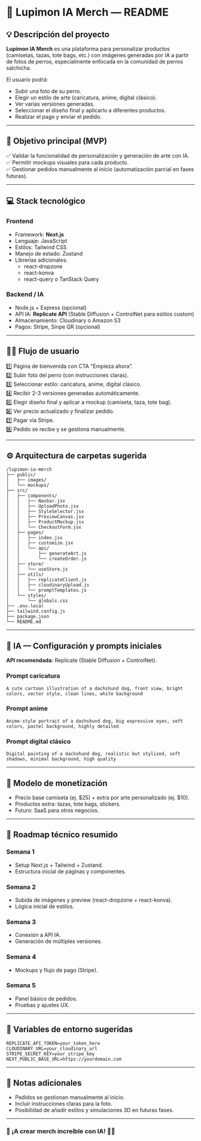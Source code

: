 # 🐶 Lupimon IA Merch — README

## 💡 Descripción del proyecto

**Lupimon IA Merch** es una plataforma para personalizar productos (camisetas, tazas, tote bags, etc.) con imágenes generadas por IA a partir de fotos de perros, especialmente enfocada en la comunidad de perros salchicha.

El usuario podrá:

- Subir una foto de su perro.
- Elegir un estilo de arte (caricatura, anime, digital clásico).
- Ver varias versiones generadas.
- Seleccionar el diseño final y aplicarlo a diferentes productos.
- Realizar el pago y enviar el pedido.

---

## 🎯 Objetivo principal (MVP)

✅ Validar la funcionalidad de personalización y generación de arte con IA.\
✅ Permitir mockups visuales para cada producto.\
✅ Gestionar pedidos manualmente al inicio (automatización parcial en fases futuras).

---

## 💻 Stack tecnológico

### Frontend

- Framework: **Next.js**
- Lenguaje: JavaScript
- Estilos: Tailwind CSS
- Manejo de estado: Zustand
- Librerías adicionales:
  - react-dropzone
  - react-konva
  - react-query o TanStack Query

### Backend / IA

- Node.js + Express (opcional)
- API IA: **Replicate API** (Stable Diffusion + ControlNet para estilos custom)
- Almacenamiento: Cloudinary o Amazon S3
- Pagos: Stripe, Sinpe QR (opcional)

---

## 🧑‍🎨 Flujo de usuario

1️⃣ Página de bienvenida con CTA "Empieza ahora".\
2️⃣ Subir foto del perro (con instrucciones claras).\
3️⃣ Seleccionar estilo: caricatura, anime, digital clásico.\
4️⃣ Recibir 2-3 versiones generadas automáticamente.\
5️⃣ Elegir diseño final y aplicar a mockup (camiseta, taza, tote bag).\
6️⃣ Ver precio actualizado y finalizar pedido.\
7️⃣ Pagar vía Stripe.\
8️⃣ Pedido se recibe y se gestiona manualmente.

---

## ⚙️ Arquitectura de carpetas sugerida

```
/lupimon-ia-merch
├── public/
│   ├── images/
│   └── mockups/
├── src/
│   ├── components/
│   │   ├── Navbar.jsx
│   │   ├── UploadPhoto.jsx
│   │   ├── StyleSelector.jsx
│   │   ├── PreviewCanvas.jsx
│   │   ├── ProductMockup.jsx
│   │   └── CheckoutForm.jsx
│   ├── pages/
│   │   ├── index.jsx
│   │   ├── customize.jsx
│   │   └── api/
│   │       ├── generateArt.js
│   │       └── createOrder.js
│   ├── store/
│   │   └── useStore.js
│   ├── utils/
│   │   ├── replicateClient.js
│   │   ├── cloudinaryUpload.js
│   │   └── promptTemplates.js
│   └── styles/
│       └── globals.css
├── .env.local
├── tailwind.config.js
├── package.json
└── README.md
```

---

## 🤖 IA — Configuración y prompts iniciales

**API recomendada:** Replicate (Stable Diffusion + ControlNet).

### Prompt caricatura

```
A cute cartoon illustration of a dachshund dog, front view, bright colors, vector style, clean lines, white background
```

### Prompt anime

```
Anime-style portrait of a dachshund dog, big expressive eyes, soft colors, pastel background, highly detailed
```

### Prompt digital clásico

```
Digital painting of a dachshund dog, realistic but stylized, soft shadows, minimal background, high quality
```

---

## 💸 Modelo de monetización

- Precio base camiseta (ej. \$25) + extra por arte personalizado (ej. \$10).
- Productos extra: tazas, tote bags, stickers.
- Futuro: SaaS para otros negocios.

---

## 🚀 Roadmap técnico resumido

### Semana 1

- Setup Next.js + Tailwind + Zustand.
- Estructura inicial de páginas y componentes.

### Semana 2

- Subida de imágenes y preview (react-dropzone + react-konva).
- Lógica inicial de estilos.

### Semana 3

- Conexión a API IA.
- Generación de múltiples versiones.

### Semana 4

- Mockups y flujo de pago (Stripe).

### Semana 5

- Panel básico de pedidos.
- Pruebas y ajustes UX.

---

## 📄 Variables de entorno sugeridas

```
REPLICATE_API_TOKEN=your_token_here
CLOUDINARY_URL=your_cloudinary_url
STRIPE_SECRET_KEY=your_stripe_key
NEXT_PUBLIC_BASE_URL=https://yourdomain.com
```

---

## 💬 Notas adicionales

- Pedidos se gestionan manualmente al inicio.
- Incluir instrucciones claras para la foto.
- Posibilidad de añadir estilos y simulaciones 3D en futuras fases.

---

### 🚀 ¡A crear merch increíble con IA! 🐶✨

